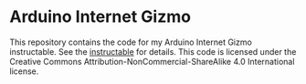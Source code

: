# Arduino Internet Gizmo

This repository contains the code for my Arduino Internet Gizmo instructable. See the [instructable](https://www.instructables.com/id/The-Arduino-Internet-Gizmo/) for details. 
This code is licensed under the Creative Commons Attribution-NonCommercial-ShareAlike 4.0 International license.

